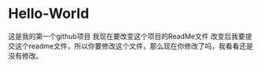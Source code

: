 # Hello-World
这是我的第一个github项目
我现在要改变这个项目的ReadMe文件
改变后我要提交这个readme文件，所以你要修改这个文件，那么现在你修改了吗，我看看还是没有修改。
